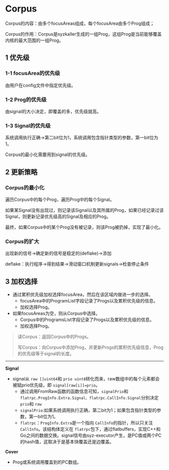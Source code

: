 # Corpus

Corpus的内容：由多个focusAreas组成，每个focusArea由多个Prog组成；

Corpus的作用：Corpus是syzkaller生成的一组Prog，这组Prog是当前能够覆盖内核的最大范围的一组Prog。

## 1 优先级

### 1-1 focusArea的优先级

由用户在config文件中指定优先级。

### 1-2 Prog的优先级

由signal的大小决定，即覆盖的多，优先级就高。

### 1-3 Signal的优先级

系统调用执行正确->第二bit位为1，系统调用包含指针类型的参数，第一bit位为1。

Corpus的最小化需要用到signal的优先级。

## 2 更新策略

### Corpus的最小化

遍历Corpus中的每个Prog，遍历Prog中的每个Signal。

如果某Signal没有出现过，则记录该Signal以及其所属的Prog，如果已经记录过该Signal，则更新记录优先级高的Signal及相应的Prog。

最终，如果Corpus中的某个Prog没有被记录，则该Prog被扔掉，实现了最小化。

### Corpus的扩大

出现新的信号->确定新的信号是稳定的(deflake)->添加

deflake：执行程序->得到结果->滑动窗口机制更新signals->检查停止条件

## 3 加权选择

* 通过累积优先级加权选择focusArea，然后在该区域内做进一步的选择。
  * focusArea中的ProgramList字段记录了Progs以及累积优先级的信息。
  * 加权选择Prog。
* 如果focusAreas为空，则从Corpus中选择。
  * Corpus中的ProgramsList字段记录了Progs以及累积优先级的信息。
  * 加权选择Prog。

> 读Corpus：返回Corpus中的Progs。
>
> 写Corpus：向Corpus中添加Prog，并更新Progs的累积优先级信息，Prog的优先级等于signal的长度。

---

**Signal**

* signal从 `raw []uint64`和 `prio uint8`转化而来，raw数组中的每个元素都会被赋prio优先级，即 `signal[raw[i]]=prio`。
  * 通过调用FromRaw函数的函数信息可知，`signalPrio`和 `flatrpc.ProgInfo.Extra.Signal、flatrpc.CallInfo.Signal`分别决定 `prio`和 `raw`
  * `signalPrio`:如果系统调用执行正确，第二bit为1；如果包含指针类型的参数，第一bit位为1。
  * `flatrpc`：`ProgInfo.Extra`是一个指向 `CallInfo`的指针，所以只关注 `CallInfo`。该结构体定义在 `flatrpc`包下，通过flatbuffers，实现C++和Go之间的数据交换。signal信号由syz-executor产生，是PC值或两个PC的hash值，这取决于是基本快覆盖还是边覆盖。

**Cover**

* Prog或系统调用覆盖到的PC数组。
